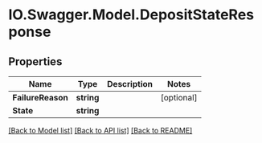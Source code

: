 # IO.Swagger.Model.DepositStateResponse
## Properties

Name | Type | Description | Notes
------------ | ------------- | ------------- | -------------
**FailureReason** | **string** |  | [optional] 
**State** | **string** |  | 

[[Back to Model list]](../README.md#documentation-for-models) [[Back to API list]](../README.md#documentation-for-api-endpoints) [[Back to README]](../README.md)

